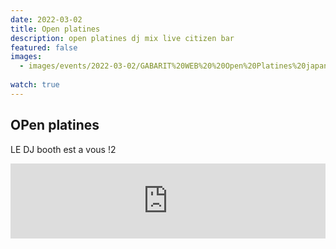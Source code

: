 ```yaml
---
date: 2022-03-02
title: Open platines 
description: open platines dj mix live citizen bar 
featured: false
images: 
  - images/events/2022-03-02/GABARIT%20WEB%20%20Open%20Platines%20japan%20.jpg
 
watch: true
---
```


## OPen platines

LE DJ booth est a vous !2

<iframe width="100%" height="120" src="https://www.mixcloud.com/widget/iframe/?hide_cover=1&light=1&feed=%2Fcitizenbarfr%2Fflop-flop-sound-system-20220218-194614%2F" frameborder="0" ></iframe>

